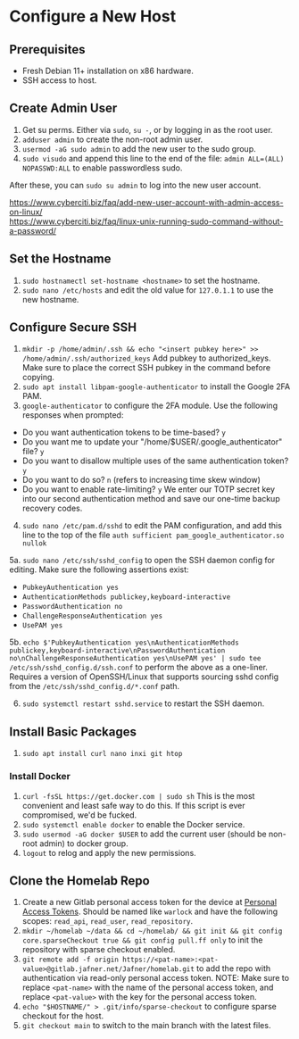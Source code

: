 # Configure a New Host

## Prerequisites
- Fresh Debian 11+ installation on x86 hardware.
- SSH access to host.

## Create Admin User

1. Get su perms. Either via `sudo`, `su -`, or by logging in as the root user.
2. `adduser admin` to create the non-root admin user.
3. `usermod -aG sudo admin` to add the new user to the sudo group.
4. `sudo visudo` and append this line to the end of the file: `admin ALL=(ALL) NOPASSWD:ALL` to enable passwordless sudo. 

After these, you can `sudo su admin` to log into the new user account.

https://www.cyberciti.biz/faq/add-new-user-account-with-admin-access-on-linux/  
https://www.cyberciti.biz/faq/linux-unix-running-sudo-command-without-a-password/


## Set the Hostname
1. `sudo hostnamectl set-hostname <hostname>` to set the hostname.
2. `sudo nano /etc/hosts` and edit the old value for `127.0.1.1` to use the new hostname.

## Configure Secure SSH

1. `mkdir -p /home/admin/.ssh && echo "<insert pubkey here>" >> /home/admin/.ssh/authorized_keys` Add pubkey to authorized_keys. Make sure to place the correct SSH pubkey in the command before copying.
2. `sudo apt install libpam-google-authenticator` to install the Google 2FA PAM.
3. `google-authenticator` to configure the 2FA module. Use the following responses when prompted:

* Do you want authentication tokens to be time-based? `y`
* Do you want me to update your "/home/$USER/.google_authenticator" file? `y`
* Do you want to disallow multiple uses of the same authentication token? `y`
* Do you want to do so? `n` (refers to increasing time skew window)
* Do you want to enable rate-limiting? `y` We enter our TOTP secret key into our second authentication method and save our one-time backup recovery codes.

4. `sudo nano /etc/pam.d/sshd` to edit the PAM configuration, and add this line to the top of the file `auth sufficient pam_google_authenticator.so nullok`

5a. `sudo nano /etc/ssh/sshd_config` to open the SSH daemon config for editing. Make sure the following assertions exist:  

* `PubkeyAuthentication yes`
* `AuthenticationMethods publickey,keyboard-interactive`
* `PasswordAuthentication no`
* `ChallengeResponseAuthentication yes`
* `UsePAM yes`

5b. `echo $'PubkeyAuthentication yes\nAuthenticationMethods publickey,keyboard-interactive\nPasswordAuthentication no\nChallengeResponseAuthentication yes\nUsePAM yes' | sudo tee /etc/ssh/sshd_config.d/ssh.conf` to perform the above as a one-liner. Requires a version of OpenSSH/Linux that supports sourcing sshd config from the `/etc/ssh/sshd_config.d/*.conf` path.

6. `sudo systemctl restart sshd.service` to restart the SSH daemon.

## Install Basic Packages

1. `sudo apt install curl nano inxi git htop`

### Install Docker
1. `curl -fsSL https://get.docker.com | sudo sh` This is the most convenient and least safe way to do this. If this script is ever compromised, we'd be fucked.
2. `sudo systemctl enable docker` to enable the Docker service.
3. `sudo usermod -aG docker $USER` to add the current user (should be non-root admin) to docker group.
4. `logout` to relog and apply the new permissions.

## Clone the Homelab Repo

1. Create a new Gitlab personal access token for the device at [Personal Access Tokens](https://gitlab.jafner.net/-/profile/personal_access_tokens). Should be named like `warlock` and have the following scopes: `read_api`, `read_user`, `read_repository`. 
2. `mkdir ~/homelab ~/data && cd ~/homelab/ && git init && git config core.sparseCheckout true && git config pull.ff only` to init the repository with sparse checkout enabled. 
3. `git remote add -f origin https://<pat-name>:<pat-value>@gitlab.jafner.net/Jafner/homelab.git` to add the repo with authentication via read-only personal access token. NOTE: Make sure to replace `<pat-name>` with the name of the personal access token, and replace `<pat-value>` with the key for the personal access token.
4. `echo "$HOSTNAME/" > .git/info/sparse-checkout` to configure sparse checkout for the host.
5. `git checkout main` to switch to the main branch with the latest files.


